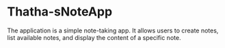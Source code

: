 # Thatha-sNoteApp
The application is a simple note-taking app. It allows users to create notes, list available notes, and display the content of a specific note.

